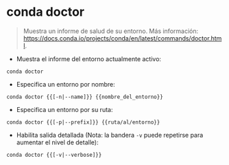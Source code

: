 # conda doctor

> Muestra un informe de salud de su entorno.
> Más información: <https://docs.conda.io/projects/conda/en/latest/commands/doctor.html>.

- Muestra el informe del entorno actualmente activo:

`conda doctor`

- Especifica un entorno por nombre:

`conda doctor {{[-n|--name]}} {{nombre_del_entorno}}`

- Especifica un entorno por su ruta:

`conda doctor {{[-p|--prefix]}} {{ruta/al/entorno}}`

- Habilita salida detallada (Nota: la bandera `-v` puede repetirse para aumentar el nivel de detalle):

`conda doctor {{[-v|--verbose]}}`
